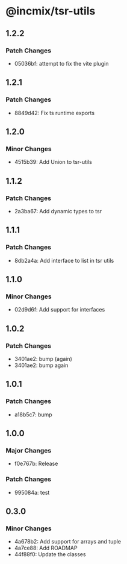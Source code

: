 # @incmix/tsr-utils

## 1.2.2

### Patch Changes

- 05036bf: attempt to fix the vite plugin

## 1.2.1

### Patch Changes

- 8849d42: Fix ts runtime exports

## 1.2.0

### Minor Changes

- 4515b39: Add Union to tsr-utils

## 1.1.2

### Patch Changes

- 2a3ba67: Add dynamic types to tsr

## 1.1.1

### Patch Changes

- 8db2a4a: Add interface to list in tsr utils

## 1.1.0

### Minor Changes

- 02d9d6f: Add support for interfaces

## 1.0.2

### Patch Changes

- 3401ae2: bump (again)
- 3401ae2: bump again

## 1.0.1

### Patch Changes

- a18b5c7: bump

## 1.0.0

### Major Changes

- f0e767b: Release

### Patch Changes

- 995084a: test

## 0.3.0

### Minor Changes

- 4a678b2: Add support for arrays and tuple
- 4a7ce88: Add ROADMAP
- 44f88f0: Update the classes
